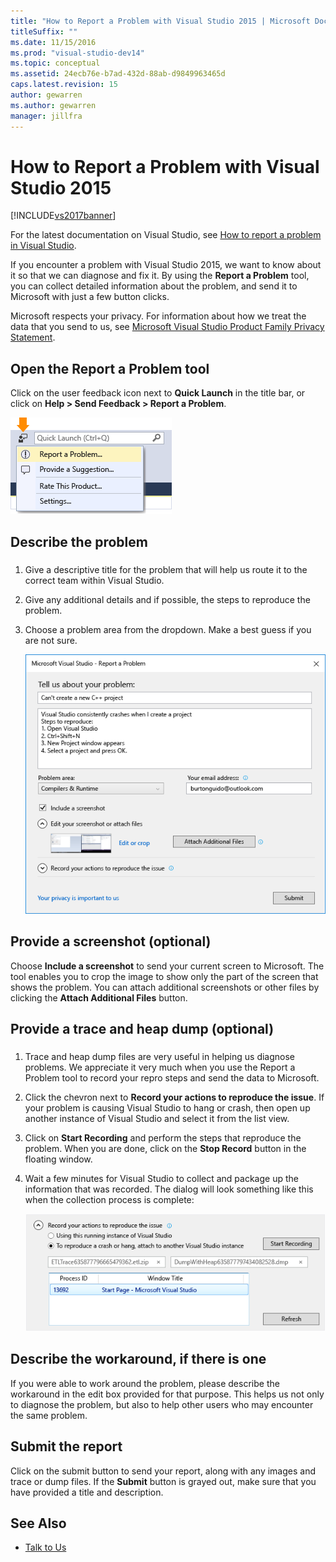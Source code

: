 ```yaml
---
title: "How to Report a Problem with Visual Studio 2015 | Microsoft Docs"
titleSuffix: ""
ms.date: 11/15/2016
ms.prod: "visual-studio-dev14"
ms.topic: conceptual
ms.assetid: 24ecb76e-b7ad-432d-88ab-d9849963465d
caps.latest.revision: 15
author: gewarren
ms.author: gewarren
manager: jillfra
---
```

# How to Report a Problem with Visual Studio 2015
[!INCLUDE[vs2017banner](../includes/vs2017banner.md)]

For the latest documentation on Visual Studio, see [How to report a problem in Visual Studio](/visualstudio/ide/how-to-report-a-problem-with-visual-studio).

If you encounter a problem with Visual Studio 2015, we want to know about it so that we can diagnose and fix it.  By using the **Report a Problem** tool, you can collect detailed  information about the problem, and send it to Microsoft with just a few button clicks.

Microsoft respects your privacy. For information about how we treat the data that you send to us, see [Microsoft Visual Studio Product Family Privacy Statement](https://www.visualstudio.com/dn948229).

## Open the Report a Problem tool

Click on the user feedback icon next to **Quick Launch** in the title bar, or click on **Help > Send Feedback > Report a Problem**.

![Report a Problem Menu Item](../ide/media/report-a-problem-menu-item.png "Report a Problem Menu Item")

## Describe the problem

###  <a name="describe_the_problem"></a>

1. Give a descriptive title for the problem that will help us route it to the correct team within Visual Studio.

2. Give any additional details and if possible, the steps to reproduce the problem.

3. Choose a problem area from the dropdown. Make a best guess if you are not sure.

   ![Report A Problem Dialog](../ide/media/report-a-problem-dialog.png "Report A Problem Dialog")

## Provide a screenshot (optional)

Choose **Include a screenshot** to send your current screen to Microsoft. The tool enables you to crop the image to show only the part of the screen that shows the problem. You can attach additional screenshots or other files by clicking the **Attach Additional Files** button.

## Provide a trace and heap dump (optional)

###  <a name="provide_a_trace_and_heap_dump"></a>

1.  Trace and heap dump files are very useful in helping us diagnose problems.   We appreciate it very much when you use the Report a Problem tool to record your repro steps and send the data to Microsoft.

2.  Click the chevron next to **Record your actions to reproduce the issue**. If your problem is causing Visual Studio to hang or crash, then open up another instance of Visual Studio and select it from the list view.

3.  Click on **Start Recording** and perform the steps that reproduce the problem. When you are done, click on the **Stop Record** button in the floating window.

4.  Wait a few minutes for Visual Studio to collect and package up the information that was recorded. The dialog will look something like this when the collection process is complete:

     ![Record a Trace File](../ide/media/record-a-trace-file.png "Record a Trace File")

## Describe the workaround, if there is one

If you were able to work around the problem, please describe the workaround in the edit box provided for that purpose. This helps us not only to diagnose the problem, but also to help other users who may encounter the same problem.

## Submit the report

Click on the submit button to send your report, along with any images and trace or dump files. If the **Submit** button is grayed out, make sure that you have provided a title and description.

## See Also

- [Talk to Us](../ide/talk-to-us.md)
